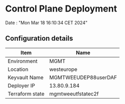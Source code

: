 # Control Plane Deployment #

Date : "Mon Mar 18 16:10:34 CET 2024"

## Configuration details ##

| Item                    | Name                 |
| ----------------------- | -------------------- |
| Environment             | MGMT         |
| Location                | westeurope              |
| Keyvault Name           | MGMTWEEUDEP88userDAF                                |
| Deployer IP             | 13.80.9.184                                         |
| Terraform state         | mgmtweeutfstatec2f                         |

